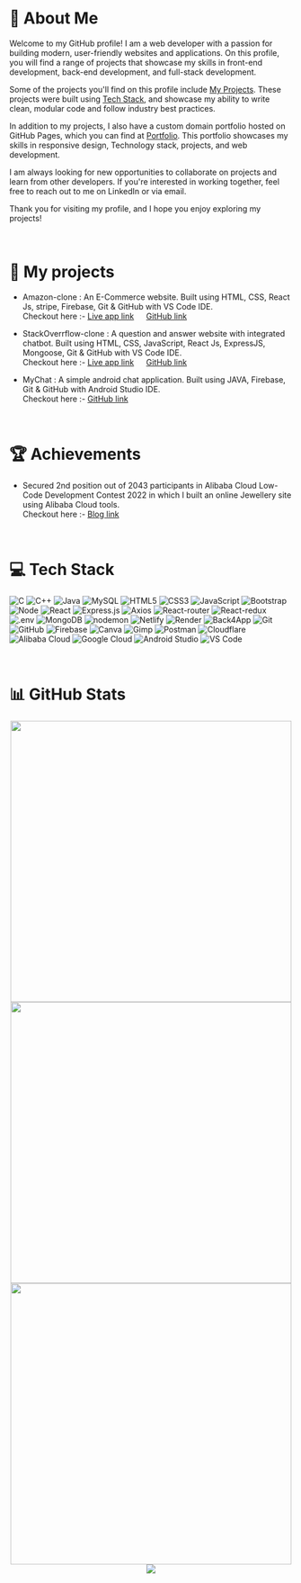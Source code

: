 # 💫 About Me

Welcome to my GitHub profile! I am a web developer with a passion for building modern, user-friendly websites and applications. On this profile, you will find a range of projects that showcase my skills in front-end development, back-end development, and full-stack development.

Some of the projects you'll find on this profile include [My Projects](#myProjects). These projects were built using [Tech Stack](#techStack), and showcase my ability to write clean, modular code and follow industry best practices.

In addition to my projects, I also have a custom domain portfolio hosted on GitHub Pages, which you can find at [Portfolio](https://www.chhatreshkhatri.com). This portfolio showcases my skills in responsive design, Technology stack, projects, and web development.

I am always looking for new opportunities to collaborate on projects and learn from other developers. If you're interested in working together, feel free to reach out to me on LinkedIn or via email.

Thank you for visiting my profile, and I hope you enjoy exploring my projects!<br/>

<br/>

# <span id='myProjects'>📝 My projects</span>

- Amazon-clone : An E-Commerce website.
  Built using HTML, CSS, React Js, stripe, Firebase, Git & GitHub with VS Code IDE.<br/>
  Checkout here :- [Live app link](https://clone-a2550.web.app/) &emsp; [GitHub link](https://github.com/Chhatreshkhatri/amazon-clone)

- StackOverrflow-clone : A question and answer website with integrated chatbot.
  Built using HTML, CSS, JavaScript, React Js, ExpressJS, Mongoose, Git & GitHub with VS Code IDE.<br/>
  Checkout here :- [Live app link](https://stack-overflow-build.netlify.app/) &emsp; [GitHub link](https://github.com/Chhatreshkhatri/stack-overflow-clone)

- MyChat : A simple android chat application.
  Built using JAVA, Firebase, Git & GitHub with Android Studio IDE.<br>
  Checkout here :- [GitHub link](https://github.com/Chhatreshkhatri/MyChat)

<br>

# <span id='achievements'>🏆 Achievements</span>

- Secured 2nd position out of 2043 participants in Alibaba Cloud Low-Code
Development Contest 2022 in which I built an online Jewellery site using
Alibaba Cloud tools.<br/>
Checkout here :- [Blog link](https://www.alibabacloud.com/blog/project-showcase-%7C-ramaa-creations_598812)

<br/>

# <span id="techStack">💻 Tech Stack</span>

![C](https://img.shields.io/badge/c-1563b1.svg?style=flat&logo=c&logoColor=white) 
![C++](https://img.shields.io/badge/c++-004488.svg?style=flat&logo=c%2B%2B&logoColor=white) 
![Java](https://img.shields.io/badge/Java-3a75b0?style=flat&logo=openjdk&logoColor=white) 
![MySQL](https://img.shields.io/badge/MySql-f29111.svg?style=flat&logo=mysql) 
![HTML5](https://img.shields.io/badge/HTML5-%23E34F26.svg?style=flat&logo=html5&logoColor=white) 
![CSS3](https://img.shields.io/badge/CSS3-%231572B6.svg?style=flat&logo=css3&logoColor=white) 
![JavaScript](https://img.shields.io/badge/JavaScript-%23323330.svg?style=flat&logo=javascript&logoColor=%23F7DF1E) 
![Bootstrap](https://img.shields.io/badge/bootstrap-702cf5.svg?style=flat&logo=bootstrap&logoColor=white) 
![Node](https://img.shields.io/badge/Node.js-233056.svg?style=flat&logo=nodedotjs) 
![React](https://img.shields.io/badge/ReactJS-282c34.svg?style=flat&logo=react&logoColor=61dafb) 
![Express.js](https://img.shields.io/badge/express.js-%23404d59.svg?style=flat&logo=express&logoColor=%2361DAFB) 
![Axios](https://img.shields.io/badge/Axios-5A29E4.svg?style=flat&logo=Axios&logoColor=white)
![React-router](https://img.shields.io/badge/React%20Router-CA4245.svg?style=flat&logo=React-Router&logoColor=white)
![React-redux](https://img.shields.io/badge/Redux-764ABC.svg?style=flat&logo=Redux&logoColor=white)
![.env](https://img.shields.io/badge/.ENV-ECD53F.svg?style=flat&logo=dotenv&logoColor=black)
![MongoDB](https://img.shields.io/badge/MongoDB-001e2b.svg?style=flat&logo=mongodb) 
![nodemon](https://img.shields.io/badge/nodemon-4f4d3f.svg?style=flat&logo=nodemon) 
![Netlify](https://img.shields.io/badge/netlify-%23000000.svg?style=flat&logo=netlify) 
![Render](https://img.shields.io/badge/render-1f1f1f.svg?style=flat&logo=render) 
![Back4App](https://img.shields.io/badge/-Back4App-10203a?logo=back4app) 
![Git](https://img.shields.io/badge/-Git-f0efe7?logo=git) 
![GitHub](https://img.shields.io/badge/-GitHUb-161b22?logo=github) 
![Firebase](https://img.shields.io/badge/firebase-%23039BE5.svg?style=flat&logo=firebase) 
![Canva](https://img.shields.io/badge/Canva-%2300C4CC.svg?style=flat&logo=Canva&logoColor=white) 
![Gimp](https://img.shields.io/badge/Gimp-0e2426.svg?style=flat&logo=gimp&logoColor=white) 
![Postman](https://img.shields.io/badge/Postman-FF6C37?style=flat&logo=postman&logoColor=white) 
![Cloudflare](https://img.shields.io/badge/Cloudflare-1d1d1d?style=flat&logo=cloudflare&logoColor=orange) 
![Alibaba Cloud](https://img.shields.io/badge/AlibabaCloud-2c3134?style=flat&logo=alibabacloud) 
![Google Cloud](https://img.shields.io/badge/GoogleCloud-5f6368?style=flat&logo=googlecloud) 
![Android Studio](https://img.shields.io/badge/Android%20Studio-3DDC84.svg?style=flat&logo=Android-Studio&logoColor=white)
![VS Code](https://img.shields.io/badge/VSCode-1f1f1f?logo=visualstudiocode&logoColor=026ec1)


<br/>

# 📊 GitHub Stats

<div align = "center">
<img src="https://github-readme-stats.vercel.app/api?username=chhatreshkhatri&theme=dark&hide_border=false&include_all_commits=true&count_private=true" width=500/> <br/>
<img src="https://github-readme-streak-stats.herokuapp.com/?user=chhatreshkhatri&theme=dark" width=500/><br/>
<img src="https://github-readme-stats.vercel.app/api/top-langs/?username=chhatreshkhatri&layout=compact&theme=dark&langs_count=10" width=500/><br/>
<img src="https://visitcount.itsvg.in/api?id=chhatreshkhatri&label=Profile%20Views&color=12&icon=5" />

</div>
